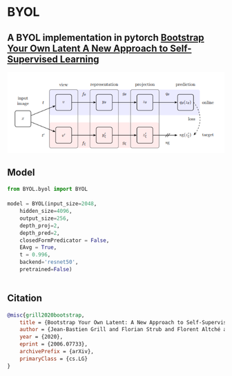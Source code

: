 # BYOL
## A BYOL implementation in pytorch [Bootstrap Your Own Latent A New Approach to Self-Supervised Learning](https://arxiv.org/pdf/2006.07733.pdf)


![byol architecture](https://github.com/markpesic/byol/blob/master/images/byol.png?raw=true)


## Model
```python
from BYOL.byol import BYOL

model = BYOL(input_size=2048,
    hidden_size=4096,
    output_size=256,
    depth_proj=2,
    depth_pred=2,
    closedFormPredicator = False,
    EAvg = True,
    t = 0.996,
    backend='resnet50',
    pretrained=False)
   
```

## Citation
```bibtex
@misc{grill2020bootstrap,
    title = {Bootstrap Your Own Latent: A New Approach to Self-Supervised Learning},
    author = {Jean-Bastien Grill and Florian Strub and Florent Altché and Corentin Tallec and Pierre H. Richemond and Elena Buchatskaya and Carl Doersch and Bernardo Avila Pires and Zhaohan Daniel Guo and Mohammad Gheshlaghi Azar and Bilal Piot and Koray Kavukcuoglu and Rémi Munos and Michal Valko},
    year = {2020},
    eprint = {2006.07733},
    archivePrefix = {arXiv},
    primaryClass = {cs.LG}
}
```
